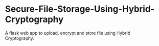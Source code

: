 # Secure-File-Storage-Using-Hybrid-Cryptography
A flask web app to upload, encrypt and store file using Hybrid Cryptography. 

